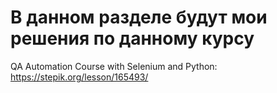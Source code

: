# В данном разделе будут мои решения по данному курсу
QA Automation Course with Selenium and Python: https://stepik.org/lesson/165493/
